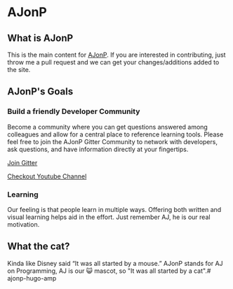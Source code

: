 # AJonP

## What is AJonP


This is the main content for [AJonP](https://ajonp.com). If you are interested in contributing, just throw me a pull request and we can get your changes/additions added to the site.

## AJonP's Goals

### Build a friendly Developer Community

Become a community where you can get questions answered among colleagues and allow for a central place to reference learning tools.
Please feel free to join the AJonP Gitter Community to network with developers, ask questions, and have information directly at your fingertips.

<a href="http://bit.ly/ajonp-gitter">
Join Gitter
</a>

<a href="https://www.youtube.com/channel/UCnKZ8gEb78zXKMi1ns-IQ2g">Checkout Youtube Channel</a>

### Learning

Our feeling is that people learn in multiple ways. Offering both written and visual learning helps aid in the effort.
Just remember AJ, he is our real motivation.

## What the cat?
Kinda like Disney said “It was all started by a mouse.”
AJonP stands for AJ on Programming, AJ is our 😺 mascot, so "It was all started by a cat".# ajonp-hugo-amp
